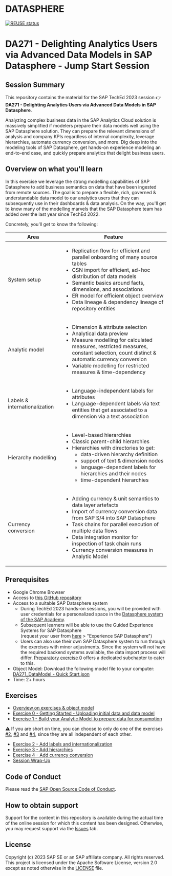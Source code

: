 # DATASPHERE

[![REUSE status](https://api.reuse.software/badge/github.com/sap-samples/teched2023-DA271)](https://api.reuse.software/info/github.com/sap-samples/teched2023-DA271)


# DA271 - Delighting Analytics Users via Advanced Data Models in SAP Datasphere - Jump Start Session

## Session Summary

This repository contains the material for the SAP TechEd 2023 session :point_right: **DA271 - Delighting Analytics Users via Advanced Data Models in SAP Datasphere**.

Analyzing complex business data in the SAP Analytics Cloud solution is massively simplified if modelers prepare their data models well using the SAP Datasphere solution. They can prepare the relevant dimensions of analysis and company KPIs regardless of internal complexity, leverage hierarchies, automate currency conversion, and more. Dig deep into the modeling tools of SAP Datasphere, get hands-on experience modeling an end-to-end case, and quickly prepare analytics that delight business users. 

## Overview on what you'll learn

In this exercise we leverage the strong modelling capabilities of SAP Datasphere to add business semantics on data that have been ingested from remote sources. The goal is to prepare a flexible, rich, governed & understandable data model to our analytics users that they can subsequently use in their dashboards & data analysis. On the way, you'll get to know many of the modelling marvels that the SAP Datasphere team has added over the last year since TechEd 2022. 

Concretely, you'll get to know the following:

| **Area**                      | **Feature**                                                                                                                                                                                                                                                                                          |
|-------------------------------|------------------------------------------------------------------------------------------------------------------------------------------------------------------------------------------------------------------------------------------------------------------------------------------------------|
| System setup                  |<ul><li>Replication flow for efficient and parallel onboarding of many source tables</li><li>CSN import for efficient, ad-hoc distribution of data models</li><li>Semantic basics around facts, dimensions, and associations</li><li>ER model for efficient object overview</li><li>Data lineage & dependency lineage of repository entities</li></ul>|
| Analytic model                | <ul><li>Dimension & attribute selection</li><li>Analytical data preview</li><li>Measure modelling for calculated measures, restricted measures, constant selection, count distinct & automatic currency conversion</li><li>Variable modelling for restricted measures & time-dependency</li></ul>|
| Labels & internationalization | <ul><li>Language-independent labels for attributes</li><li>Language-dependent labels via text entities that get associated to a dimension via a text association</li></ul>|
| Hierarchy modelling           | <ul><li>Level-based hierarchies</li><li>Classic parent-child hierarchies</li><li>Hierarchies with directories to get:<ul><li>data-driven hierarchy definition</li><li>support of text & dimension nodes</li><li>language-dependent labels for hierarchies and their nodes</li><li>time-dependent hierarchies</li></ul></li></ul>|
| Currency conversion           | <ul><li>Adding currency &amp; unit semantics to data layer artefacts</li><li>Import of currency conversion data from SAP S/4 into SAP Datasphere</li><li>Task chains for parallel execution of multiple data flows</li><li>Data integration monitor for inspection of task chain runs</li><li>Currency conversion measures in Analytic Model</li></ul>|

## Prerequisites

-   Google Chrome Browser
-   Access to [this GitHub repository](.)
-   Access to a suitable SAP Datasphere system
    - During TechEd 2023 hands-on sessions, you will be provided with user credentials for a personalized space in the [Datasphere system of the SAP Academy](https://academy.ap11.hcs.cloud.sap/dwaas-ui/index.html). 
    - Subsequent learners will be able to use the Guided Experience Systems for SAP Datasphere <br/> (request your user from [here](https://www.sap.com/products/technology-platform/datasphere.html) > "Experience SAP Datasphere")
    - Users can also use their own SAP Datasphere system to run through the exercises with minor adjustments. Since the system will not have the required backend systems available, the data import process will differ. [Preparatory exercise 0](./exercises/ex0/) offers a dedicated subchapter to cater to this.  
-   Object Model: Download the following model file to your computer: [DA271_DataModel - Quick Start.json](./model/DA271_DataModel%20-%20Quick%20Start.json) 
-   Time: 2+ hours 

## Exercises
-   [Overview on exercises & object model](./exercises/overview/)
-   [Exercise 0 - Getting Started - Uploading initial data and data model](exercises/ex0/)
-   [Exercise 1 - Build your Analytic Model to prepare data for consumption](exercises/ex1/)

:warning: If you are short on time, you can choose to only do one of the exercises [#2](./exercises/ex2/), [#3](./exercises/ex3/) and [#4](./exercises/ex4/), since they are all independent of each other. 

-   [Exercise 2 - Add labels and internationalization](exercises/ex2/)
-   [Exercise 3 - Add hierarchies](exercises/ex3/)
-   [Exercise 4 - Add currency conversion](exercises/ex4/)
-   [Session Wrap-Up](./exercises/Session%20Wrap-Up/)

## Code of Conduct

Please read the [SAP Open Source Code of Conduct](https://github.com/SAP-samples/.github/blob/main/CODE_OF_CONDUCT.md).

## How to obtain support

Support for the content in this repository is available during the actual time of the online session for which this content has been designed. Otherwise, you may request support via the [Issues](../../issues) tab.

## License

Copyright (c) 2023 SAP SE or an SAP affiliate company. All rights reserved. This project is licensed under the Apache Software License, version 2.0 except as noted otherwise in the [LICENSE](LICENSES/Apache-2.0.txt) file.
